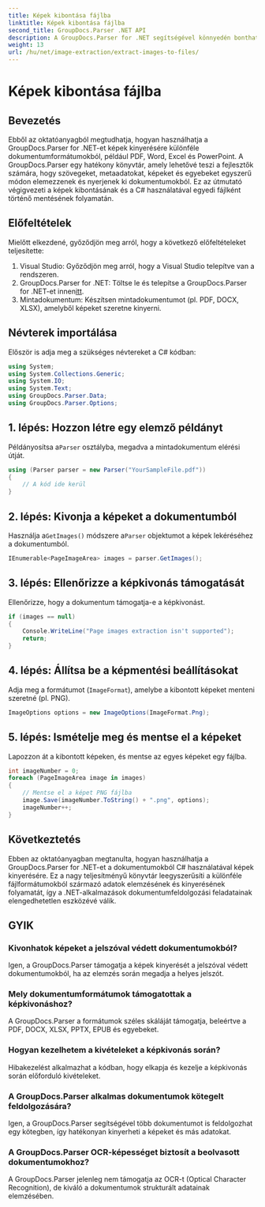 ```yaml
---
title: Képek kibontása fájlba
linktitle: Képek kibontása fájlba
second_title: GroupDocs.Parser .NET API
description: A GroupDocs.Parser for .NET segítségével könnyedén bonthat ki képeket különféle dokumentumtípusokból, például PDF-ből és DOCX-ből. Egyszerűsítse a dokumentumelemzési feladatokat.
weight: 13
url: /hu/net/image-extraction/extract-images-to-files/
---
```


# Képek kibontása fájlba

## Bevezetés
Ebből az oktatóanyagból megtudhatja, hogyan használhatja a GroupDocs.Parser for .NET-et képek kinyerésére különféle dokumentumformátumokból, például PDF, Word, Excel és PowerPoint. A GroupDocs.Parser egy hatékony könyvtár, amely lehetővé teszi a fejlesztők számára, hogy szövegeket, metaadatokat, képeket és egyebeket egyszerű módon elemezzenek és nyerjenek ki dokumentumokból. Ez az útmutató végigvezeti a képek kibontásának és a C# használatával egyedi fájlként történő mentésének folyamatán.
## Előfeltételek
Mielőtt elkezdené, győződjön meg arról, hogy a következő előfeltételeket teljesítette:
1. Visual Studio: Győződjön meg arról, hogy a Visual Studio telepítve van a rendszeren.
2.  GroupDocs.Parser for .NET: Töltse le és telepítse a GroupDocs.Parser for .NET-et innen[itt](https://releases.groupdocs.com/parser/net/).
3. Mintadokumentum: Készítsen mintadokumentumot (pl. PDF, DOCX, XLSX), amelyből képeket szeretne kinyerni.

## Névterek importálása
Először is adja meg a szükséges névtereket a C# kódban:
```csharp
using System;
using System.Collections.Generic;
using System.IO;
using System.Text;
using GroupDocs.Parser.Data;
using GroupDocs.Parser.Options;
```
## 1. lépés: Hozzon létre egy elemző példányt
 Példányosítsa a`Parser` osztályba, megadva a mintadokumentum elérési útját.
```csharp
using (Parser parser = new Parser("YourSampleFile.pdf"))
{
    // A kód ide kerül
}
```
## 2. lépés: Kivonja a képeket a dokumentumból
 Használja a`GetImages()` módszere a`Parser` objektumot a képek lekéréséhez a dokumentumból.
```csharp
IEnumerable<PageImageArea> images = parser.GetImages();
```
## 3. lépés: Ellenőrizze a képkivonás támogatását
Ellenőrizze, hogy a dokumentum támogatja-e a képkivonást.
```csharp
if (images == null)
{
    Console.WriteLine("Page images extraction isn't supported");
    return;
}
```
## 4. lépés: Állítsa be a képmentési beállításokat
Adja meg a formátumot (`ImageFormat`), amelybe a kibontott képeket menteni szeretné (pl. PNG).
```csharp
ImageOptions options = new ImageOptions(ImageFormat.Png);
```
## 5. lépés: Ismételje meg és mentse el a képeket
Lapozzon át a kibontott képeken, és mentse az egyes képeket egy fájlba.
```csharp
int imageNumber = 0;
foreach (PageImageArea image in images)
{
    // Mentse el a képet PNG fájlba
    image.Save(imageNumber.ToString() + ".png", options);
    imageNumber++;
}
```

## Következtetés
Ebben az oktatóanyagban megtanulta, hogyan használhatja a GroupDocs.Parser for .NET-et a dokumentumokból C# használatával képek kinyerésére. Ez a nagy teljesítményű könyvtár leegyszerűsíti a különféle fájlformátumokból származó adatok elemzésének és kinyerésének folyamatát, így a .NET-alkalmazások dokumentumfeldolgozási feladatainak elengedhetetlen eszközévé válik.

## GYIK
### Kivonhatok képeket a jelszóval védett dokumentumokból?
Igen, a GroupDocs.Parser támogatja a képek kinyerését a jelszóval védett dokumentumokból, ha az elemzés során megadja a helyes jelszót.
### Mely dokumentumformátumok támogatottak a képkivonáshoz?
A GroupDocs.Parser a formátumok széles skáláját támogatja, beleértve a PDF, DOCX, XLSX, PPTX, EPUB és egyebeket.
### Hogyan kezelhetem a kivételeket a képkivonás során?
Hibakezelést alkalmazhat a kódban, hogy elkapja és kezelje a képkivonás során előforduló kivételeket.
### A GroupDocs.Parser alkalmas dokumentumok kötegelt feldolgozására?
Igen, a GroupDocs.Parser segítségével több dokumentumot is feldolgozhat egy kötegben, így hatékonyan kinyerheti a képeket és más adatokat.
### A GroupDocs.Parser OCR-képességet biztosít a beolvasott dokumentumokhoz?
A GroupDocs.Parser jelenleg nem támogatja az OCR-t (Optical Character Recognition), de kiváló a dokumentumok strukturált adatainak elemzésében.